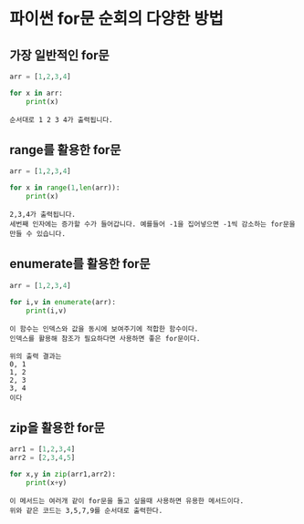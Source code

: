 # 파이썬 for문 순회의 다양한 방법

## 가장 일반적인 for문

```python
arr = [1,2,3,4]

for x in arr:
    print(x)
```

```console
순서대로 1 2 3 4가 출력됩니다.
```

## range를 활용한 for문

```python
arr = [1,2,3,4]

for x in range(1,len(arr)):
    print(x)
```

```console
2,3,4가 출력됩니다.
세번째 인자에는 증가할 수가 들어갑니다. 예를들어 -1을 집어넣으면 -1씩 감소하는 for문을 만들 수 있습니다.
```

## enumerate를 활용한 for문

```python
arr = [1,2,3,4]

for i,v in enumerate(arr):
    print(i,v)
```

```console
이 함수는 인덱스와 값을 동시에 보여주기에 적합한 함수이다.
인덱스를 활용해 참조가 필요하다면 사용하면 좋은 for문이다.

위의 출력 결과는
0, 1
1, 2
2, 3
3, 4
이다
```

## zip을 활용한 for문

```python
arr1 = [1,2,3,4]
arr2 = [2,3,4,5]

for x,y in zip(arr1,arr2):
    print(x+y)
```

```console
이 메서드는 여러개 같이 for문을 돌고 싶을때 사용하면 유용한 메서드이다.
위와 같은 코드는 3,5,7,9를 순서대로 출력한다.
```
